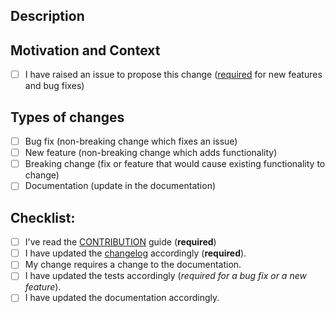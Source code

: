 <!--- Provide a general summary of your changes in the Title above -->

## Description
<!--- Describe your changes in detail -->

## Motivation and Context
<!--- Why is this change required? What problem does it solve? -->
<!--- If it fixes an open issue, please link to the issue here. -->
<!--- You can use the syntax `closes #100` if this solves the issue #100 -->
- [ ] I have raised an issue to propose this change ([required](https://github.com/hill-a/stable-baselines/blob/master/CONTRIBUTING.md) for new features and bug fixes)

## Types of changes
<!--- What types of changes does your code introduce? Put an `x` in all the boxes that apply: -->
- [ ] Bug fix (non-breaking change which fixes an issue)
- [ ] New feature (non-breaking change which adds functionality)
- [ ] Breaking change (fix or feature that would cause existing functionality to change)
- [ ] Documentation (update in the documentation)

## Checklist:
<!--- Go over all the following points, and put an `x` in all the boxes that apply. -->
<!--- If you're unsure about any of these, don't hesitate to ask. We're here to help! -->
- [ ] I've read the [CONTRIBUTION](https://github.com/hill-a/stable-baselines/blob/master/CONTRIBUTING.md) guide (**required**)
- [ ] I have updated the [changelog](https://github.com/hill-a/stable-baselines/blob/master/docs/misc/changelog.rst) accordingly (**required**).
- [ ] My change requires a change to the documentation.
- [ ] I have updated the tests accordingly (*required for a bug fix or a new feature*).
- [ ] I have updated the documentation accordingly.

<!--- This Template is an edited version of the one from https://github.com/evilsocket/pwnagotchi/ -->
